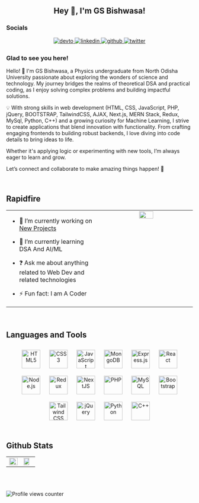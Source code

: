 ## <div align="center">Hey 👋, I'm GS Bishwasa!</div>  
  



### Socials  
<div align="center">
<a href="https://dev.to/xxxxxxxxx" target="_blank">
<img src=https://img.shields.io/badge/dev.to-%2308090A.svg?&style=for-the-badge&logo=dev.to&logoColor=white alt=devto style="margin-bottom: 5px;" />
</a>
<a href="https://linkedin.com/in/gs-bishwasa-480764331" target="_blank">
<img src=https://img.shields.io/badge/linkedin-%231E77B5.svg?&style=for-the-badge&logo=linkedin&logoColor=white alt=linkedin style="margin-bottom: 5px;" />
</a>
<a href="https://github.com/GS-Bishwasa" target="_blank">
<img src=https://img.shields.io/badge/github-%2324292e.svg?&style=for-the-badge&logo=github&logoColor=white alt=github style="margin-bottom: 5px;" />
</a>
<a href="https://twitter.com/GSBishwasa" target="_blank">
<img src=https://img.shields.io/badge/twitter-%2300acee.svg?&style=for-the-badge&logo=twitter&logoColor=white alt=twitter style="margin-bottom: 5px;" />
</a>  
</div>  
  



### Glad to see you here!  
Hello! 👋 I'm GS Bishwasa, a Physics undergraduate from North Odisha University passionate about exploring the wonders of science and technology. My journey bridges the realms of theoretical DSA and practical coding, as I enjoy solving complex problems and building impactful solutions.

💡 With strong skills in web development (HTML, CSS, JavaScript, PHP, jQuery, BOOTSTRAP, TailwindCSS, AJAX, Next.js, MERN Stack, Redux, MySql, Python, C++) and a growing curiosity for Machine Learning, I strive to create applications that blend innovation with functionality. From crafting engaging frontends to building robust backends, I love diving into code details to bring ideas to life.

Whether it's applying logic or experimenting with new tools, I’m always eager to learn and grow.

Let’s connect and collaborate to make amazing things happen! 🚀  
  

<br/>  


## Rapidfire  
<table><tr><td valign="top" width="50%">

- 🔭 I’m currently working on [New Projects](https://github.com/GS-Bishwasa?tab=repositories)  
  

- 🌱 I’m currently learning DSA And AI/ML  
  

- ❓ Ask me about anything related to Web Dev and related technologies  
  

- ⚡ Fun fact: I am A Coder  


</td><td valign="top" width="50%">

<div align="center">
<img src="https://media3.giphy.com/media/v1.Y2lkPTc5MGI3NjExYXhzeWpiY2huejd3dHlpcmZ4MGxvYWllNm1mNTZhcTB2Z2J4NzF0ZyZlcD12MV9pbnRlcm5hbF9naWZfYnlfaWQmY3Q9Zw/78XCFBGOlS6keY1Bil/giphy.webp" align="center" style="width: 40%" />
</div>  


</td></tr></table>  

<br/>  


## Languages and Tools  
<div align="center">  
<a href="https://en.wikipedia.org/wiki/HTML5" target="_blank"><img style="margin: 10px" src="https://profilinator.rishav.dev/skills-assets/html5-original-wordmark.svg" alt="HTML5" height="50" /></a>  
<a href="https://www.w3schools.com/css/" target="_blank"><img style="margin: 10px" src="https://profilinator.rishav.dev/skills-assets/css3-original-wordmark.svg" alt="CSS3" height="50" /></a>  
<a href="https://www.javascript.com/" target="_blank"><img style="margin: 10px" src="https://profilinator.rishav.dev/skills-assets/javascript-original.svg" alt="JavaScript" height="50" /></a>  
<a href="https://www.mongodb.com/" target="_blank"><img style="margin: 10px" src="https://profilinator.rishav.dev/skills-assets/mongodb-original-wordmark.svg" alt="MongoDB" height="50" /></a>  
<a href="https://expressjs.com/" target="_blank"><img style="margin: 10px" src="https://profilinator.rishav.dev/skills-assets/express-original-wordmark.svg" alt="Express.js" height="50" /></a>  
<a href="https://reactjs.org/" target="_blank"><img style="margin: 10px" src="https://profilinator.rishav.dev/skills-assets/react-original-wordmark.svg" alt="React" height="50" /></a>  
<a href="https://nodejs.org/" target="_blank"><img style="margin: 10px" src="https://profilinator.rishav.dev/skills-assets/nodejs-original-wordmark.svg" alt="Node.js" height="50" /></a>  
<a href="https://redux.js.org/" target="_blank"><img style="margin: 10px" src="https://profilinator.rishav.dev/skills-assets/redux-original.svg" alt="Redux" height="50" /></a>  
<a href="https://nextjs.org/" target="_blank"><img style="margin: 10px" src="https://profilinator.rishav.dev/skills-assets/nextjs.png" alt="NextJS" height="50" /></a>  
<a href="https://www.php.net/" target="_blank"><img style="margin: 10px" src="https://profilinator.rishav.dev/skills-assets/php-original.svg" alt="PHP" height="50" /></a>  
<a href="https://www.mysql.com/" target="_blank"><img style="margin: 10px" src="https://profilinator.rishav.dev/skills-assets/mysql-original-wordmark.svg" alt="MySQL" height="50" /></a>  
<a href="https://getbootstrap.com/docs/3.4/javascript/" target="_blank"><img style="margin: 10px" src="https://profilinator.rishav.dev/skills-assets/bootstrap-plain.svg" alt="Bootstrap" height="50" /></a>  
<a href="https://www.tailwindcss.com/" target="_blank"><img style="margin: 10px" src="https://profilinator.rishav.dev/skills-assets/tailwindcss.svg" alt="Tailwind CSS" height="50" /></a>  
<a href="https://jquery.com/" target="_blank"><img style="margin: 10px" src="https://profilinator.rishav.dev/skills-assets/jquery.png" alt="jQuery" height="50" /></a>  
<a href="https://www.python.org/" target="_blank"><img style="margin: 10px" src="https://profilinator.rishav.dev/skills-assets/python-original.svg" alt="Python" height="50" /></a>  
<a href="https://www.cplusplus.com/" target="_blank"><img style="margin: 10px" src="https://profilinator.rishav.dev/skills-assets/cplusplus-original.svg" alt="C++" height="50" /></a>  
</div>  

<br/>  


## Github Stats  
<div align="center">  
<table><tr><td valign="top" width="50%">

<img src="https://github-readme-stats.vercel.app/api?username=GS-Bishwasa&show_icons=true&count_private=true&hide_border=true" align="left" style="width: 100%" />

</td><td valign="top" width="50%">

<img src="https://github-readme-stats.vercel.app/api/top-langs/?username=GS-Bishwasa&hide_border=true&layout=compact" align="left" style="width: 80%" />

</td></tr></table>  
</div>
<br/>  

  

<br/>  

![Profile views counter](https://komarev.com/ghpvc/?username=GS-Bishwasa&&style=flat-square)  
  

<br/>  

